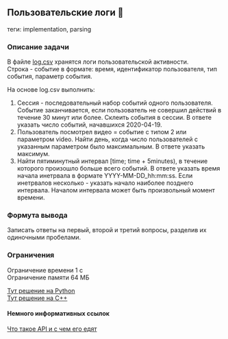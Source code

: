 ## Пользовательские логи :maple_leaf:

теги: implementation, parsing

### Описание задачи

В файле [log.csv](https://disk.yandex.ru/d/nGRwE9x0n9YEYA) хранятся логи пользовательской активности.\
Строка - событие в формате: время, идентификатор пользователя, тип события, параметр события.

На основе log.csv выполнить:
1. Сессия - последовательный набор событий одного пользователя. Событие заканчивается, если пользователь не совершил действий в течение 30 минут или более. Склеить события в сессии. В ответе указать число событий, начавшихся 2020-04-19.
2. Пользователь посмотрел видео = событие с типом 2 или параметром video. Найти день, когда число пользователей с указанным параметром было максимальным. В ответе указать максимум.
3. Найти пятиминутный интервал [time; time + 5minutes), в течение которого произошло больше всего событий. В ответе указать время начала инетрвала в формате YYYY-MM-DD_hh:mm:ss. Если инетрвалов несколько - указать начало наиболее позднего интервала. Началом интервала может быть произвольный момент времени.

### Формута вывода

Записать ответы на первый, второй и третий вопросы, разделив их одиночными пробелами.

### Ограничения

Ограничение времени 1 с\
Ограничение памяти  64 МБ

[Тут решение на Python]()\
[Тут решение на C++]()

#### Немного информативных ссылок

[Что такое API и с чем его едят](https://github.com/resources/articles/software-development/what-is-an-api?ysclid=md1p12crm4542903030)